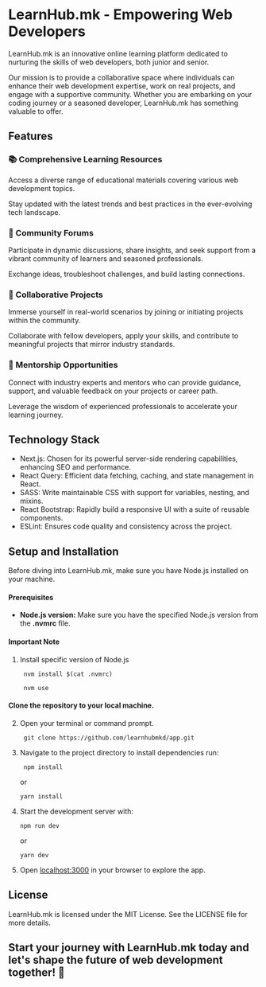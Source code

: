 # LearnHub.mk - Empowering Web Developers

LearnHub.mk is an innovative online learning platform dedicated to nurturing the skills of web developers, both junior and senior.

Our mission is to provide a collaborative space where individuals can enhance their web development expertise, work on real projects, and engage with a supportive community. Whether you are embarking on your coding journey or a seasoned developer, LearnHub.mk has something valuable to offer.


## Features

### 📚 Comprehensive Learning Resources

Access a diverse range of educational materials covering various web development topics. 

Stay updated with the latest trends and best practices in the ever-evolving tech landscape.

### 💬 Community Forums

Participate in dynamic discussions, share insights, and seek support from a vibrant community of learners and seasoned professionals. 

Exchange ideas, troubleshoot challenges, and build lasting connections.

### 🤝 Collaborative Projects

Immerse yourself in real-world scenarios by joining or initiating projects within the community.

Collaborate with fellow developers, apply your skills, and contribute to meaningful projects that mirror industry standards.

### 👥 Mentorship Opportunities

Connect with industry experts and mentors who can provide guidance, support, and valuable feedback on your projects or career path. 

Leverage the wisdom of experienced professionals to accelerate your learning journey.

## Technology Stack

- Next.js: Chosen for its powerful server-side rendering capabilities, enhancing SEO and performance.
- React Query: Efficient data fetching, caching, and state management in React.
- SASS: Write maintainable CSS with support for variables, nesting, and mixins.
- React Bootstrap: Rapidly build a responsive UI with a suite of reusable components.
- ESLint: Ensures code quality and consistency across the project.

## Setup and Installation

Before diving into LearnHub.mk, make sure you have Node.js installed on your machine.

#### Prerequisites

- **Node.js version:** Make sure you have the specified Node.js version from the **.nvmrc** file.

#### Important Note

1. Install specific version of Node.js

        nvm install $(cat .nvmrc)

        nvm use

#### Clone the repository to your local machine. 

2. Open your terminal or command prompt.

        git clone https://github.com/learnhubmkd/app.git

3. Navigate to the project directory to install dependencies run:
 
        npm install
   or

       yarn install
     
4. Start the development server with:
   
       npm run dev
   or

       yarn dev

5. Open [localhost:3000](http://localhost:3000) in your browser to explore the app.


## License
LearnHub.mk is licensed under the MIT License. See the LICENSE file for more details.

## Start your journey with LearnHub.mk today and let's shape the future of web development together! 🚀